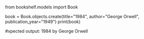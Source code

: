 from bookshelf.models import Book

book = Book.objects.create(title="1984", author="George Orwell", publication_year="1949")
print(book)

#xpected output: 1984 by George Orwell
